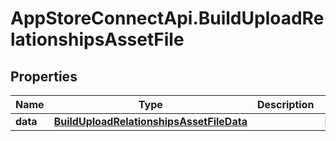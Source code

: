 # AppStoreConnectApi.BuildUploadRelationshipsAssetFile

## Properties

Name | Type | Description | Notes
------------ | ------------- | ------------- | -------------
**data** | [**BuildUploadRelationshipsAssetFileData**](BuildUploadRelationshipsAssetFileData.md) |  | [optional] 


